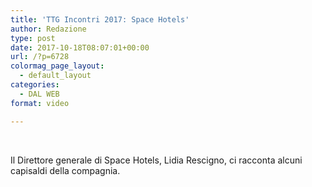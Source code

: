 ```yaml
---
title: 'TTG Incontri 2017: Space Hotels'
author: Redazione
type: post
date: 2017-10-18T08:07:01+00:00
url: /?p=6728
colormag_page_layout:
  - default_layout
categories:
  - DAL WEB
format: video

---
```

&nbsp;

Il Direttore generale di Space Hotels, Lidia Rescigno, ci racconta alcuni capisaldi della compagnia.